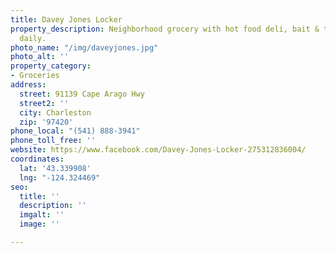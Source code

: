 ```yaml
---
title: Davey Jones Locker
property_description: Neighborhood grocery with hot food deli, bait & tackle. Open
  daily.
photo_name: "/img/daveyjones.jpg"
photo_alt: ''
property_category:
- Groceries
address:
  street: 91139 Cape Arago Hwy
  street2: ''
  city: Charleston
  zip: '97420'
phone_local: "(541) 888-3941"
phone_toll_free: ''
website: https://www.facebook.com/Davey-Jones-Locker-275312836004/
coordinates:
  lat: '43.339908'
  lng: "-124.324469"
seo:
  title: ''
  description: ''
  imgalt: ''
  image: ''

---
```


